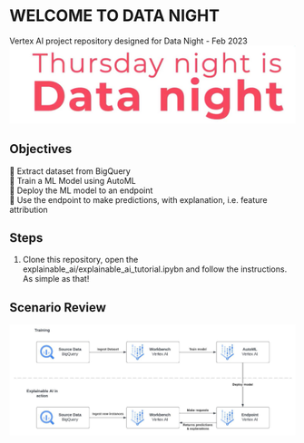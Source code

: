 # WELCOME TO DATA NIGHT
Vertex AI project repository designed for Data Night - Feb 2023
![data-night](https://github.com/devoteamgcloud/data-night-explainable-ai/blob/main/pics/data-night.jpg)


## Objectives
:dart: Extract dataset from BigQuery \
:dart: Train a ML Model using AutoML \
:dart: Deploy the ML model to an endpoint \
:dart: Use the endpoint to make predictions, with explanation, i.e. feature attribution

## Steps
1. Clone this repository, open the explainable_ai/explainable_ai_tutorial.ipybn and follow the instructions.
As simple as that!

## Scenario Review
![scenario](https://github.com/devoteamgcloud/data-night-explainable-ai/blob/main/pics/scenario.jpeg)